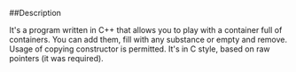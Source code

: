 ##Description

It's a program written in C++ that allows you to play with a container full of containers. You can add them, fill with any substance or empty and remove. Usage of copying constructor is permitted. It's in C style, based on raw pointers (it was required).
